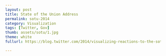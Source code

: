 ```yaml
---
layout: post
title: State of the Union Address
permalink: sotu-2014
category: Visualization
tags: [Twitter, Gov]
thumb: assets/sotu/1.jpg
theme: white
fullurl: https://blog.twitter.com/2014/visualizing-reactions-to-the-sotu

---
```

